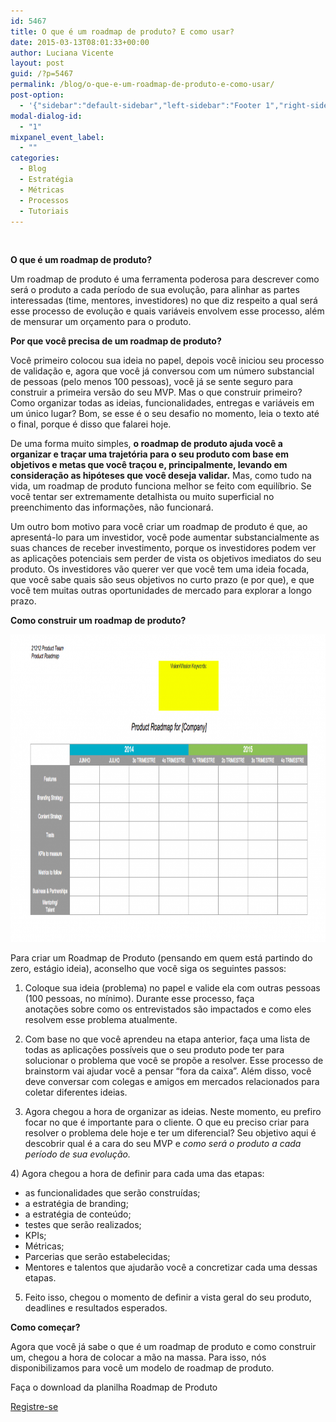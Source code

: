 ```yaml
---
id: 5467
title: O que é um roadmap de produto? E como usar?
date: 2015-03-13T08:01:33+00:00
author: Luciana Vicente
layout: post
guid: /?p=5467
permalink: /blog/o-que-e-um-roadmap-de-produto-e-como-usar/
post-option:
  - '{"sidebar":"default-sidebar","left-sidebar":"Footer 1","right-sidebar":"Footer 1","page-title":"","page-caption":""}'
modal-dialog-id:
  - "1"
mixpanel_event_label:
  - ""
categories:
  - Blog
  - Estratégia
  - Métricas
  - Processos
  - Tutoriais
---
```

&nbsp;

**O que é um roadmap de produto?**

Um roadmap de produto é uma ferramenta poderosa para descrever como será o produto a cada período de sua evolução, para alinhar as partes interessadas (time, mentores, investidores) no que diz respeito a qual será esse processo de evolução e quais variáveis envolvem esse processo, além de mensurar um orçamento para o produto.

**Por que você precisa de um roadmap de produto?**

Você primeiro colocou sua ideia no papel, depois você iniciou seu processo de validação e, agora que você já conversou com um número substancial de pessoas (pelo menos 100 pessoas), você já se sente seguro para construir a primeira versão do seu MVP. Mas o que construir primeiro? Como organizar todas as ideias, funcionalidades, entregas e variáveis em um único lugar? Bom, se esse é o seu desafio no momento, leia o texto até o final, porque é disso que falarei hoje.

De uma forma muito simples, **o roadmap de produto ajuda você a organizar e traçar uma trajetória para o seu produto com base em objetivos e metas que você traçou e, principalmente, levando em consideração as hipóteses que você deseja validar.** Mas, como tudo na vida, um roadmap de produto funciona melhor se feito com equilíbrio. Se você tentar ser extremamente detalhista ou muito superficial no preenchimento das informações, não funcionará.

Um outro bom motivo para você criar um roadmap de produto é que, ao apresentá-lo para um investidor, você pode aumentar substancialmente as suas chances de receber investimento, porque os investidores podem ver as aplicações potenciais sem perder de vista os objetivos imediatos do seu produto. Os investidores vão querer ver que você tem uma ideia focada, que você sabe quais são seus objetivos no curto prazo (e por que), e que você tem muitas outras oportunidades de mercado para explorar a longo prazo.

**Como construir um roadmap de produto?**

<img class="aligncenter wp-image-5469 size-large" src="/wp-content/uploads/2015/03/Roadmap-de-Produto-1024x525.png" alt="Roadmap de Produto" width="960" height="492" />

Para criar um Roadmap de Produto (pensando em quem está partindo do zero, estágio ideia), aconselho que você siga os seguintes passos:

1) Coloque sua ideia (problema) no papel e valide ela com outras pessoas (100 pessoas, no mínimo). Durante esse processo, faça anotações sobre como os entrevistados são impactados e como eles resolvem esse problema atualmente.

2) Com base no que você aprendeu na etapa anterior, faça uma lista de todas as aplicações possíveis que o seu produto pode ter para solucionar o problema que você se propõe a resolver. Esse processo de brainstorm vai ajudar você a pensar &#8220;fora da caixa&#8221;. Além disso, você deve conversar com colegas e amigos em mercados relacionados para coletar diferentes ideias.

3) Agora chegou a hora de organizar as ideias. Neste momento, eu prefiro focar no que é importante para o cliente. O que eu preciso criar para resolver o problema dele hoje e ter um diferencial? Seu objetivo aqui é descobrir qual é a cara do seu MVP e _como será o produto a cada período de sua evolução._

4) Agora chegou a hora de definir para cada uma das etapas:

  * as funcionalidades que serão construídas;
  * a estratégia de branding;
  * a estratégia de conteúdo;
  * testes que serão realizados;
  * KPIs;
  * Métricas;
  * Parcerias que serão estabelecidas;
  * Mentores e talentos que ajudarão você a concretizar cada uma dessas etapas.

5) Feito isso, chegou o momento de definir a vista geral do seu produto, deadlines e resultados esperados.

**Como começar?**

Agora que você já sabe o que é um roadmap de produto e como construir um, chegou a hora de colocar a mão na massa. Para isso, nós disponibilizamos para você um modelo de roadmap de produto.

Faça o download da planilha Roadmap de Produto 

<div class="gdlr-course-button" >
  <a  href='/wp-content/uploads/2015/03/2014-Product-Roadmap-TEMPLATE.xlsx.zip'>Registre-se</a>
</div>

&nbsp;